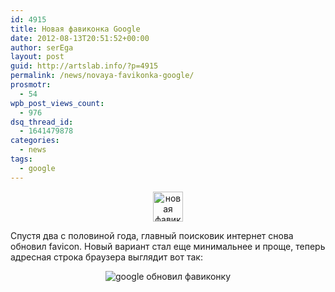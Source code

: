 ```yaml
---
id: 4915
title: Новая фавиконка Google
date: 2012-08-13T20:51:52+00:00
author: serEga
layout: post
guid: http://artslab.info/?p=4915
permalink: /news/novaya-favikonka-google/
prosmotr:
  - 54
wpb_post_views_count:
  - 976
dsq_thread_id:
  - 1641479878
categories:
  - news
tags:
  - google
---
```

<center>
  <img src="http://googledrive.com/host/0B9lHVSSSdxdxd0hjdUdmRzY3Tjg/new_favicon-48.png" alt="новая фавиконка google" title="new_favicon-48" width="48" height="48" class="aligncenter size-full wp-image-4917" />
</center>

Спустя два с половиной года, главный поисковик интернет снова обновил favicon. Новый вариант стал еще минимальнее и проще, теперь адресная строка браузера выглядит вот так:

<center>
  <img src="http://googledrive.com/host/0B9lHVSSSdxdxd0hjdUdmRzY3Tjg/google_new_favicon.png" alt="google обновил фавиконку" title="google_new_favicon" class="aligncenter size-medium wp-image-4916" srcset="http://googledrive.com/host/0B9lHVSSSdxdxd0hjdUdmRzY3Tjg/google_new_favicon.png 350w, http://googledrive.com/host/0B9lHVSSSdxdxd0hjdUdmRzY3Tjg/google_new_favicon-300x74.png 300w" sizes="(max-width: 350px) 100vw, 350px" />
</center>